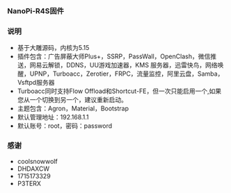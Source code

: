 ### NanoPi-R4S固件

### 说明 

- 基于大雕源码，内核为5.15
- 插件包含：广告屏蔽大师Plus+，SSRP，PassWall，OpenClash，微信推送，网易云解锁，DDNS，UU游戏加速器，KMS 服务器，迅雷快鸟，网络唤醒，UPNP，Turboacc，Zerotier，FRPC，流量监控，阿里云盘，Samba，Vsftpd服务器
- Turboacc同时支持Flow Offload和Shortcut-FE，但一次只能启用一个,如果您从一个切换到另一个，建议重新启动。
- 主题包含：Agron，Material，Bootstrap
- 默认管理地址：192.168.1.1
- 默认账号：root，密码：password

### 感谢

- coolsnowwolf
- DHDAXCW
- 1715173329
- P3TERX
